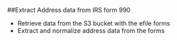 ##Extract Address data from IRS form 990

  * Retrieve data from the S3 bucket with the efile forms
  * Extract and normalize address data from the forms


